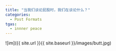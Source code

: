 ```yaml
---
title: "当我们谈论屁股时，我们在谈论什么？"
categories:
  - Post Formats
tgas:
  - innner peace
---
```

![im]({{ site.url }}{{ site.baseurl }}/images/butt.jpg)

